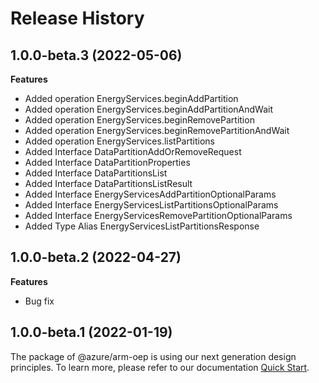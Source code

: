 # Release History
    
## 1.0.0-beta.3 (2022-05-06)
    
**Features**

  - Added operation EnergyServices.beginAddPartition
  - Added operation EnergyServices.beginAddPartitionAndWait
  - Added operation EnergyServices.beginRemovePartition
  - Added operation EnergyServices.beginRemovePartitionAndWait
  - Added operation EnergyServices.listPartitions
  - Added Interface DataPartitionAddOrRemoveRequest
  - Added Interface DataPartitionProperties
  - Added Interface DataPartitionsList
  - Added Interface DataPartitionsListResult
  - Added Interface EnergyServicesAddPartitionOptionalParams
  - Added Interface EnergyServicesListPartitionsOptionalParams
  - Added Interface EnergyServicesRemovePartitionOptionalParams
  - Added Type Alias EnergyServicesListPartitionsResponse
    
## 1.0.0-beta.2 (2022-04-27)

**Features**

  - Bug fix
    
## 1.0.0-beta.1 (2022-01-19)

The package of @azure/arm-oep is using our next generation design principles. To learn more, please refer to our documentation [Quick Start](https://aka.ms/js-track2-quickstart).
